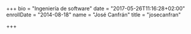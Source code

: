 +++
bio = "Ingeniería de software"
date = "2017-05-26T11:16:28+02:00"
enrollDate = "2014-08-18"
name = "José Canfrán"
title = "josecanfran"

+++


